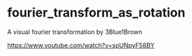 # fourier_transform_as_rotation


  A visual fourier transformation by 3Blue1Brown

  https://www.youtube.com/watch?v=spUNpyF58BY
